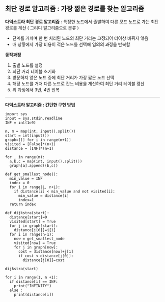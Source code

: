 최단 경로 알고리즘 : 가장 짧은 경로를 찾는 알고리즘
---

**다익스트라 최단 경로 알고리즘** : 특정한 노드에서 출발하여 다른 모드 노드로 가는 최단 경로를 계산 ( 그리디 알고리즘으로 분류 )
* 단계를 거치며 한 번 처리된 노드의 최단 거리는 고정되어 더이상 바뀌지 않음
* 매 상황에서 가장 비용이 적은 노드를 선택해 임의의 과정을 반복함

**동작과정**
1. 출발 노드를 설정
2. 최단 거리 테이블 초기화
3. 방문하지 않은 노드 중에 최단 거리가 가장 짧은 노드 선택
4. 해당 노드를 거쳐 다른 노드로 간느 비용을 계산하여 최단 거리 테이블 갱신
5. 위 과정에서 3번, 4번 반복

* * *

**다익스트라 알고리즘 : 간단한 구현 방법**
```
import sys
input = sys.stdin.readline
INF = int(1e9)

n, m = map(int, input().split())
start = int(input())
graph=[[] for i in range(n+1)]
visited = [False]*(n+1)
distance = [INF]*(n+1)

for _ in range(m):
  a,b,c = map(int, input().split())
  graph[a].append((b,c))

def get_smallest_node():
  min_value = INF
  index = 0
  for i in range(1, n+1):
    if distance[i] < min_value and not visited[i]:
      min_value = distance[i]
      index=1
  return index

def dijkstra(start):
  distance[start]=0
  visited[start] = True
  for j in graph[start]:
    distance[j[0]]=j[1]
  for i in range(n-1):
    now = get_smallest_node
    visited[now] = True
    for j in graph[now]:
      cost = distance[now]+j[1]
      if cost < distance[j[0]]:
        distance[j[0]]=cost

dijkstra(start)

for i in range(1, n +1):
  if distance[i] == INF:
    print("INFINITY")
  else :
    print(distance[i])
```
